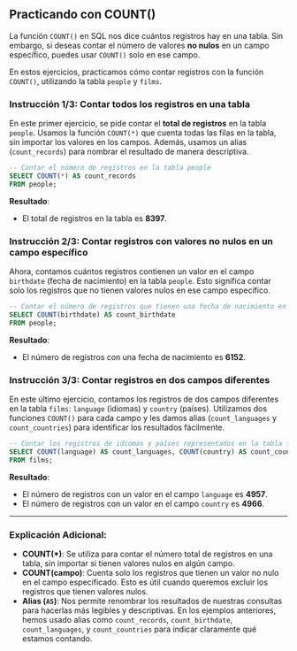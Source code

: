 ## **Practicando con COUNT()**

La función `COUNT()` en SQL nos dice cuántos registros hay en una tabla. Sin embargo, si deseas contar el número de valores **no nulos** en un campo específico, puedes usar `COUNT()` solo en ese campo.

En estos ejercicios, practicamos cómo contar registros con la función `COUNT()`, utilizando la tabla `people` y `films`.

### Instrucción 1/3: Contar todos los registros en una tabla

En este primer ejercicio, se pide contar el **total de registros** en la tabla `people`. Usamos la función `COUNT(*)` que cuenta todas las filas en la tabla, sin importar los valores en los campos. Además, usamos un alias (`count_records`) para nombrar el resultado de manera descriptiva.

```sql
-- Contar el número de registros en la tabla people
SELECT COUNT(*) AS count_records
FROM people;
```

**Resultado**: 
- El total de registros en la tabla es **8397**.

### Instrucción 2/3: Contar registros con valores no nulos en un campo específico

Ahora, contamos cuántos registros contienen un valor en el campo `birthdate` (fecha de nacimiento) en la tabla `people`. Esto significa contar solo los registros que no tienen valores nulos en ese campo específico.

```sql
-- Contar el número de registros que tienen una fecha de nacimiento en la tabla people
SELECT COUNT(birthdate) AS count_birthdate
FROM people;
```

**Resultado**: 
- El número de registros con una fecha de nacimiento es **6152**.

### Instrucción 3/3: Contar registros en dos campos diferentes

En este último ejercicio, contamos los registros de dos campos diferentes en la tabla `films`: `language` (idiomas) y `country` (países). Utilizamos dos funciones `COUNT()` para cada campo y les damos alias (`count_languages` y `count_countries`) para identificar los resultados fácilmente.

```sql
-- Contar los registros de idiomas y países representados en la tabla films
SELECT COUNT(language) AS count_languages, COUNT(country) AS count_countries
FROM films;
```

**Resultado**:
- El número de registros con un valor en el campo `language` es **4957**.
- El número de registros con un valor en el campo `country` es **4966**.

---

### Explicación Adicional:

- **COUNT(*)**: Se utiliza para contar el número total de registros en una tabla, sin importar si tienen valores nulos en algún campo.
- **COUNT(campo)**: Cuenta solo los registros que tienen un valor no nulo en el campo especificado. Esto es útil cuando queremos excluir los registros que tienen valores nulos.
- **Alias (`AS`)**: Nos permite renombrar los resultados de nuestras consultas para hacerlas más legibles y descriptivas. En los ejemplos anteriores, hemos usado alias como `count_records`, `count_birthdate`, `count_languages`, y `count_countries` para indicar claramente qué estamos contando.